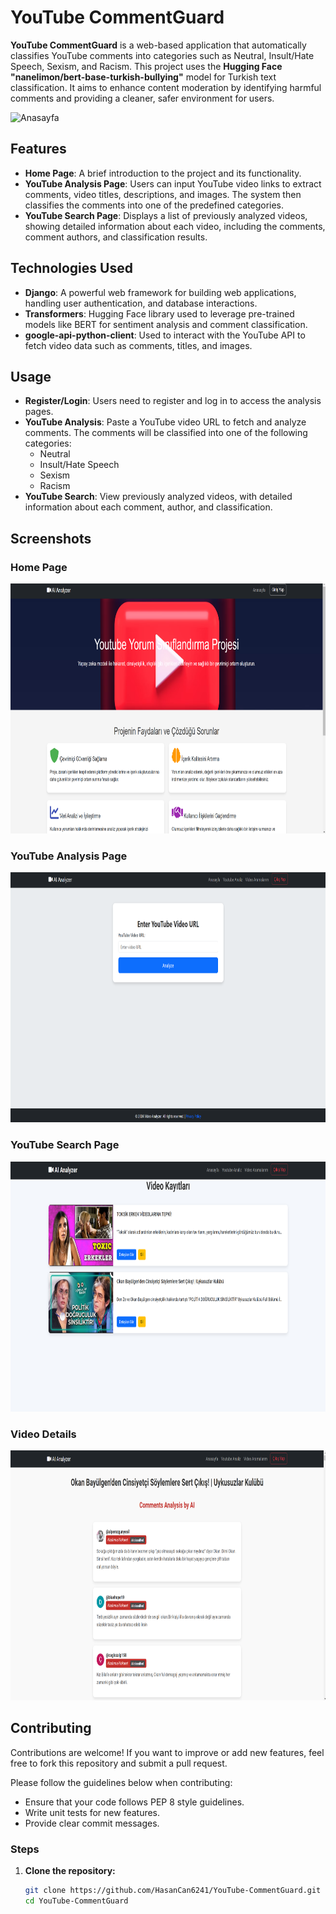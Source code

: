 # YouTube CommentGuard

**YouTube CommentGuard** is a web-based application that automatically classifies YouTube comments into categories such as Neutral, Insult/Hate Speech, Sexism, and Racism. This project uses the **Hugging Face "nanelimon/bert-base-turkish-bullying"** model for Turkish text classification. It aims to enhance content moderation by identifying harmful comments and providing a cleaner, safer environment for users.

<img src="https://cdn.prod.website-files.com/623952e7f678f72edd96fd42/64af90e5414541a57da1edc0_How%20NLP%20is%20being%20used%20to%20keep%20Youtube%20comments%20safe.svg" alt="Anasayfa" width="850" height="450"/>

## Features

- **Home Page**: A brief introduction to the project and its functionality.
- **YouTube Analysis Page**: Users can input YouTube video links to extract comments, video titles, descriptions, and images. The system then classifies the comments into one of the predefined categories.
- **YouTube Search Page**: Displays a list of previously analyzed videos, showing detailed information about each video, including the comments, comment authors, and classification results.
  
## Technologies Used

- **Django**: A powerful web framework for building web applications, handling user authentication, and database interactions.
- **Transformers**: Hugging Face library used to leverage pre-trained models like BERT for sentiment analysis and comment classification.
- **google-api-python-client**: Used to interact with the YouTube API to fetch video data such as comments, titles, and images.

## Usage

- **Register/Login**: Users need to register and log in to access the analysis pages.
- **YouTube Analysis**: Paste a YouTube video URL to fetch and analyze comments. The comments will be classified into one of the following categories:
  - Neutral
  - Insult/Hate Speech
  - Sexism
  - Racism
- **YouTube Search**: View previously analyzed videos, with detailed information about each comment, author, and classification.

## Screenshots

### Home Page
<img src="images/Anasayfa.png" alt="Anasayfa" width="850" height="400"/>

### YouTube Analysis Page
<img src="images/youtube-analiz.png" alt="Youtube Analiz" width="850" height="400"/>

### YouTube Search Page
<img src="images/video-search.png" alt="Video Search" width="850" height="400"/>

### Video Details
<img src="images/video-detail.png" alt="Video Detail" width="850" height="400"/>


## Contributing

Contributions are welcome! If you want to improve or add new features, feel free to fork this repository and submit a pull request.

Please follow the guidelines below when contributing:
- Ensure that your code follows PEP 8 style guidelines.
- Write unit tests for new features.
- Provide clear commit messages.

### Steps

1. **Clone the repository:**

   ```bash
   git clone https://github.com/HasanCan6241/YouTube-CommentGuard.git
   cd YouTube-CommentGuard
